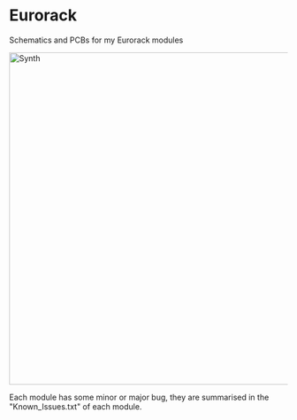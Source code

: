 # Eurorack

Schematics and PCBs for my Eurorack modules

<img width="600" alt="Synth" src="https://github.com/Fihdi/Eurorack/assets/35708046/629cc893-058c-42b1-bda3-f0d630107174">

Each module has some minor or major bug, they are summarised in the "Known_Issues.txt" of each module.
